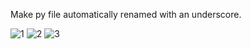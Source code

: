 Make py file automatically renamed with an underscore.


![1](https://user-images.githubusercontent.com/100520661/190214529-6e8f8c79-443a-4361-b4d2-b6992b1070a1.jpg)
![2](https://user-images.githubusercontent.com/100520661/191344076-f90149a5-bcd3-4d8c-b03c-bb0d43f5a599.jpg)
![3](https://user-images.githubusercontent.com/100520661/191344155-67af223e-8cec-4e7d-8539-bc7fbc32a817.jpg)
